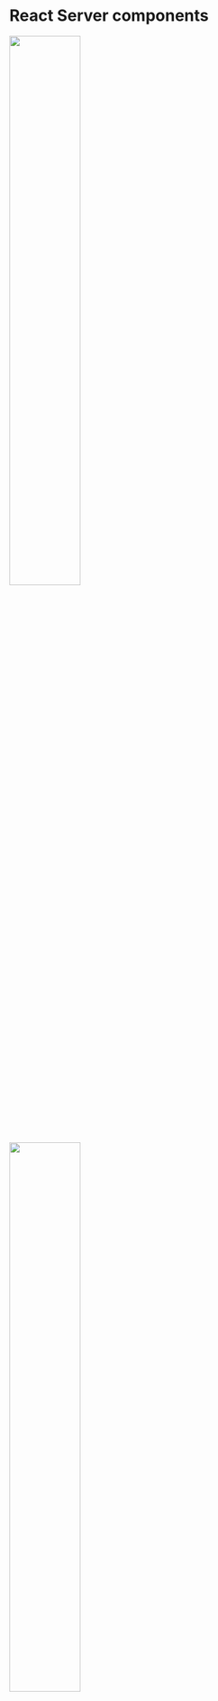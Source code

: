 # React Server components

[<img src="./pics/react_components.png" width="50%"/>](./pics/react_components.png)

[<img src="./pics/server_components.png" width="50%"/>](./pics/server_components.png)

[<img src="./pics/client_components.png" width="50%"/>](./pics/client_components.png)

# Create new app

[<img src="./pics/create_new_app.png" width="50%"/>](./pics/create_new_app.png)

[<img src="./pics/create_new_app_steps.png" width="50%"/>](./pics/create_new_app_steps.png)

# Router

[<img src="./pics/routing_png.png" width="50%"/>](./pics/routing_png.png)

- page.tsx file automatically maps to your site root url.
- Even though we deleted this layout.tsx file, nextjs will automatically create and set it up once we first access the root route.
- Routes are directly tied with their flder names in the app directory. A page.tsx file in the profile folder will mape to the /profile routes and a page.tsx file in the about folder will map to the /about route.

[<img src="./pics/routing_conventions.png" width="50%"/>](./pics/routing_conventions.png)

[<img src="./pics/routing_1.png" width="50%"/>](./pics/routing_1.png)

[<img src="./pics/routing_2.png" width="50%"/>](./pics/routing_2.png)

[<img src="./pics/routing_3.png" width="50%"/>](./pics/routing_3.png)

- If someone tries to visit a url that doesn't maps to any file in the app folder, here nextjs will serve 404 page. We don't need to write any special route to handle these.

[<img src="./pics/not_found.png" width="50%"/>](./pics/not_found.png)

- In nextjs we don't need to install and configure a router. Our folder and file structure does all the heavylifting

# Nested routes

[<img src="./pics/nested_routes_1.png" width="50%"/>](./pics/nested_routes_1.png)

[<img src="./pics/nested_routes_2.png" width="50%"/>](./pics/nested_routes_2.png)

[<img src="./pics/nested_routes_3.png" width="50%"/>](./pics/nested_routes_3.png)

[<img src="./pics/nested_routes_4.png" width="50%"/>](./pics/nested_routes_4.png)

[<img src="./pics/nested_routes_5.png" width="50%"/>](./pics/nested_routes_5.png)

[<img src="./pics/nested_routes_6.png" width="50%"/>](./pics/nested_routes_6.png)

# Dynamic routes

- Every page in App router receives route parameters through the param props.
- The type of params is a Promise that resolves to an object containing the dynamic segments as key value pair.
- The nice about server components is that we can use async await to resolve the promise and access the dynamic segemnt

[<img src="./pics/dynamic_routes_1.png" width="50%"/>](./pics/dynamic_routes_1.png)

[<img src="./pics/dynamic_routes_2.png" width="50%"/>](./pics/dynamic_routes_2.png)

[<img src="./pics/dynamic_routes_3.png" width="50%"/>](./pics/dynamic_routes_3.png)

[<img src="./pics/dynamic_routes_4.png" width="50%"/>](./pics/dynamic_routes_4.png)

[<img src="./pics/dynamic_routes_5.png" width="50%"/>](./pics/dynamic_routes_5.png)

# Nested Dynamic routes

[<img src="./pics/nested_dynamic_routes_1.png" width="50%"/>](./pics/nested_dynamic_routes_1.png)

[<img src="./pics/nested_dynamic_routes_2.png" width="50%"/>](./pics/nested_dynamic_routes_2.png)

# Catch all Segments

- nextjs also offers optional catch all segments. /docs will show 404 page currently

[<img src="./pics/catch_all_segments.png" width="50%"/>](./pics/catch_all_segments.png)

[<img src="./pics/catch_all_segments_1.png" width="50%"/>](./pics/catch_all_segments_1.png)

[<img src="./pics/catch_all_segments_2.png" width="50%"/>](./pics/catch_all_segments_2.png)

[<img src="./pics/catch_all_segments_3.png" width="50%"/>](./pics/catch_all_segments_3.png)

[<img src="./pics/catch_all_segments_4.png" width="50%"/>](./pics/catch_all_segments_4.png)

[<img src="./pics/catch_all_segments_optional.png" width="50%"/>](./pics/catch_all_segments_optional.png)

# Not Found Page

- By default when you visit a route that doesn't exist in your route folder we will see a basic 404 page.
- This page will work fine for development but for production site we might want a customized 404 page.
- Not Found page can also be triggered programmatically using notFound function.
- We can create specific notfound pages for different sections of the app.
- Notfound component doesn't accept props. But we might more data to show different message based on the route parameters. For this we can use the `usePathname` hook from nextjs.
- In the new React server component architecture all React components are server components by default and hooks can only be used in client components. To fix add `"use client"` at the top.

[<img src="./pics/not_found_1.png" width="50%"/>](./pics/not_found_1.png)

[<img src="./pics/not_found_2.png" width="50%"/>](./pics/not_found_2.png)

[<img src="./pics/not_found_3.png" width="50%"/>](./pics/not_found_3.png)

[<img src="./pics/not_found_4.png" width="50%"/>](./pics/not_found_4.png)

[<img src="./pics/not_found_5.png" width="50%"/>](./pics/not_found_5.png)

[<img src="./pics/not_found_6.png" width="50%"/>](./pics/not_found_6.png)

[<img src="./pics/not_found_7.png" width="50%"/>](./pics/not_found_7.png)

# File Colocation

- A route only becomes publically accessible when you add page.tsx or page.jsx file to it.
- We can safely colocate project files inside the route segements inside app directory without worrying about they accidently becoming routes themselves.

[<img src="./pics/file_colocation_1.png" width="50%"/>](./pics/file_colocation_1.png)

[<img src="./pics/file_colocation_2.png" width="50%"/>](./pics/file_colocation_2.png)

[<img src="./pics/file_colocation_3.png" width="50%"/>](./pics/file_colocation_3.png)

[<img src="./pics/file_colocation_4.png" width="50%"/>](./pics/file_colocation_4.png)

[<img src="./pics/file_colocation_5.png" width="50%"/>](./pics/file_colocation_5.png)

[<img src="./pics/file_colocation_6.png" width="50%"/>](./pics/file_colocation_6.png)

# Private folders

[<img src="./pics/private_folders_1.png" width="50%"/>](./pics/private_folders_1.png)

[<img src="./pics/private_folders_2.png" width="50%"/>](./pics/private_folders_2.png)

[<img src="./pics/private_folders_3.png" width="50%"/>](./pics/private_folders_3.png)

[<img src="./pics/private_folders_4.png" width="50%"/>](./pics/private_folders_4.png)

# Route groups

- Route groups are the only way to share a layout between routes without affecting the url.
- To create a route group we simply wrap the folder name in paranthesis. This tells nextjs to treat this folder as an organisational tool only and excluding it from URL path.

[<img src="./pics/route_groups_1.png" width="50%"/>](./pics/route_groups_1.png)

[<img src="./pics/route_groups_2.png" width="50%"/>](./pics/route_groups_2.png)

[<img src="./pics/route_groups_3.png" width="50%"/>](./pics/route_groups_3.png)

# Layouts

- layout.tsx file in the app folder is called the route layout and it is not optional. Even if you delete it nextjs will auto generate it.
- Every layout component needs a children prop. This is where our page content will go.

[<img src="./pics/layouts_1.png" width="50%"/>](./pics/layouts_1.png)

[<img src="./pics/layouts_2.png" width="50%"/>](./pics/layouts_2.png)

[<img src="./pics/layouts_3.png" width="50%"/>](./pics/layouts_3.png)

[<img src="./pics/layouts_4.png" width="50%"/>](./pics/layouts_4.png)

[<img src="./pics/layouts_5.png" width="50%"/>](./pics/layouts_5.png)

[<img src="./pics/layouts_6.png" width="50%"/>](./pics/layouts_6.png)

[<img src="./pics/layouts_7.png" width="50%"/>](./pics/layouts_7.png)

[<img src="./pics/layouts_8.png" width="50%"/>](./pics/layouts_8.png)

# Nested layouts

- First nextjs renders the root layout where the children prop representing the productId folder content. then productId layout kicks in replacing the children prop in the root layout. Finally the actual content from the page.tsx from the productId fills the children prop in the productId layout.
- This pattern gives you the power to create specialized layouts for the different parts of the application.

[<img src="./pics/nested_layout_1.png" width="50%"/>](./pics/nested_layout_1.png)

[<img src="./pics/nested_layout_2.png" width="50%"/>](./pics/nested_layout_2.png)

[<img src="./pics/nested_layout_3.png" width="50%"/>](./pics/nested_layout_3.png)

[<img src="./pics/nested_layout_4.png" width="50%"/>](./pics/nested_layout_4.png)

[<img src="./pics/nested_layout_5.png" width="50%"/>](./pics/nested_layout_5.png)

[<img src="./pics/nested_layout_6.png" width="50%"/>](./pics/nested_layout_6.png)

[<img src="./pics/nested_layout_7.png" width="50%"/>](./pics/nested_layout_7.png)

[<img src="./pics/nested_layout_8.png" width="50%"/>](./pics/nested_layout_8.png)

# Multiple Root Layouts

[<img src="./pics/multiple_root_layouts_1.png" width="50%"/>](./pics/multiple_root_layouts_1.png)

[<img src="./pics/multiple_root_layouts_2.png" width="50%"/>](./pics/multiple_root_layouts_2.png)

# Routing Metadata And dynamic metadata

- While both page and layout can have metadata, page's metadata take priority when they overlap.
- When routes have multiple metadata objects, they merge together with deeper segments taking priority.
- Metadata won't work with pages marked with `use client` directive. The solution is to keep your metadata in server components and extract any client side functionality in separate component.

[<img src="./pics/routing_metadata_1.png" width="50%"/>](./pics/routing_metadata_1.png)

[<img src="./pics/routing_metadata_2.png" width="50%"/>](./pics/routing_metadata_2.png)

[<img src="./pics/routing_metadata_3.png" width="50%"/>](./pics/routing_metadata_3.png)

[<img src="./pics/routing_metadata_4.png" width="50%"/>](./pics/routing_metadata_4.png)

[<img src="./pics/routing_metadata_5.png" width="50%"/>](./pics/routing_metadata_5.png)

[<img src="./pics/routing_metadata_6.png" width="50%"/>](./pics/routing_metadata_6.png)

[<img src="./pics/routing_metadata_7.png" width="50%"/>](./pics/routing_metadata_7.png)

[<img src="./pics/routing_metadata_8.png" width="50%"/>](./pics/routing_metadata_8.png)

[<img src="./pics/routing_metadata_19.png" width="50%"/>](./pics/routing_metadata_9.png)

[<img src="./pics/routing_metadata_10.png" width="50%"/>](./pics/routing_metadata_10.png)

# Title metadata

- Title.default acts as a fallback for any child route that doesn't specify a title.
- Title.template is used when we want consistent prefix and suffix to the route title.
- Sometimes when we want to break free from the template pattern set by parent segment. This is exactly what Title.absolute does.

[<img src="./pics/title_metadata_1.png" width="50%"/>](./pics/title_metadata_1.png)

[<img src="./pics/title_metadata_2.png" width="50%"/>](./pics/title_metadata_2.png)

[<img src="./pics/title_metadata_3.png" width="50%"/>](./pics/title_metadata_3.png)

[<img src="./pics/title_metadata_4.png" width="50%"/>](./pics/title_metadata_4.png)

[<img src="./pics/title_metadata_5.png" width="50%"/>](./pics/title_metadata_5.png)

[<img src="./pics/title_metadata_6.png" width="50%"/>](./pics/title_metadata_6.png)

# Links

- replace replaces the current history entry with the new one.

[<img src="./pics/navigation.png" width="50%"/>](./pics/navigation.png)

[<img src="./pics/link_component.png" width="50%"/>](./pics/link_component.png)

[<img src="./pics/link_component_replace.png" width="50%"/>](./pics/link_component_replace.png)

# Active Links

- nextjs gives us the usePathname hook to help us figure out which link is active.

[<img src="./pics/active_link.png" width="50%"/>](./pics/active_link.png)

# params and searchParams

- We are able to await params and searchParams in news articles component because it is server component. If this was a client component we would get a error because client component don't support async await.
- To access params and searchParams in client component we need to use `use` hook.

[<img src="./pics/params_searchparams_1.png" width="50%"/>](./pics/params_searchparams_1.png)

[<img src="./pics/params_searchparams_2.png" width="50%"/>](./pics/params_searchparams_2.png)

[<img src="./pics/params_searchparams_3.png" width="50%"/>](./pics/params_searchparams_3.png)

# Navigating Programmatically

- useRouter only works in client component.
- router.push and router.replace both are available. To replace the current page in the history stack instead of adding a new entry, for the we need to use router.replace rather than router.push.
- We can also use router.back to go back to the previous page and move forward to move forward in the history.
- We can use `redirect` function.

[<img src="./pics/navigation_programmatically_1.png" width="50%"/>](./pics/navigation_programmatically_1.png)

[<img src="./pics/navigation_programmatically_2.png" width="50%"/>](./pics/navigation_programmatically_2.png)

[<img src="./pics/navigation_programmatically_3.png" width="50%"/>](./pics/navigation_programmatically_3.png)

[<img src="./pics/navigation_programmatically_4.png" width="50%"/>](./pics/navigation_programmatically_4.png)

[<img src="./pics/navigation_programmatically_5.png" width="50%"/>](./pics/navigation_programmatically_5.png)

[<img src="./pics/navigation_programmatically_6.png" width="50%"/>](./pics/navigation_programmatically_6.png)

# Templates

- Layout only mounts new page content while keeping the common elements intact. They don't remount the shared components which lead to better performance.
- Sometimes you might need the layout to create a fresh instance for each child component during navigation. This could be useful for scenarios like implemening enter or exit animations or running useEffect hooks when routes change. This is where template files come in handy as an alternative to layout files.
- We can actually use both layout.tsx and template.tsx together. In this case the layout renders first, the its children are replace by template components output

[<img src="./pics/templates_1.png" width="50%"/>](./pics/templates_1.png)

[<img src="./pics/templates_2.png" width="50%"/>](./pics/templates_2.png)

[<img src="./pics/templates_3.png" width="50%"/>](./pics/templates_3.png)

[<img src="./pics/templates_4.png" width="50%"/>](./pics/templates_4.png)

[<img src="./pics/templates_5.png" width="50%"/>](./pics/templates_5.png)

[<img src="./pics/templates_6.png" width="50%"/>](./pics/templates_6.png)

[<img src="./pics/templates_7.png" width="50%"/>](./pics/templates_7.png)

[<img src="./pics/templates_8.png" width="50%"/>](./pics/templates_8.png)

# Loading UI

- This loading.tsx file automatically wraps the page.tsx file and its nested children within a react suspense boundary

[<img src="./pics/loading_1.png" width="50%"/>](./pics/loading_1.png)

[<img src="./pics/loading_2.png" width="50%"/>](./pics/loading_2.png)

[<img src="./pics/loading_3.png" width="50%"/>](./pics/loading_3.png)

[<img src="./pics/loading_4.png" width="50%"/>](./pics/loading_4.png)

[<img src="./pics/loading_5.png" width="50%"/>](./pics/loading_5.png)

[<img src="./pics/loading_6.png" width="50%"/>](./pics/loading_6.png)

[<img src="./pics/loading_7.png" width="50%"/>](./pics/loading_7.png)

# Error handling

- Error boundaries must be client component.
- ErrorBoundary component receive the error as a prop.

[<img src="./pics/error_handling_1.png" width="50%"/>](./pics/error_handling_1.png)

[<img src="./pics/error_handling_2.png" width="50%"/>](./pics/error_handling_2.png)

[<img src="./pics/error_handling_3.png" width="50%"/>](./pics/error_handling_3.png)

[<img src="./pics/error_handling_4.png" width="50%"/>](./pics/error_handling_4.png)

[<img src="./pics/error_handling_5.png" width="50%"/>](./pics/error_handling_5.png)

[<img src="./pics/error_handling_6.png" width="50%"/>](./pics/error_handling_6.png)

[<img src="./pics/error_handling_7.png" width="50%"/>](./pics/error_handling_7.png)

[<img src="./pics/error_handling_8.png" width="50%"/>](./pics/error_handling_8.png)
